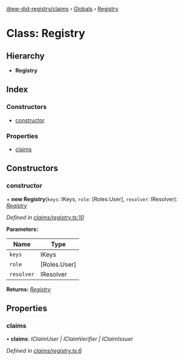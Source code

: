 [@ew-did-registry/claims](../README.md) › [Globals](../globals.md) › [Registry](registry.md)

# Class: Registry

## Hierarchy

* **Registry**

## Index

### Constructors

* [constructor](registry.md#constructor)

### Properties

* [claims](registry.md#claims)

## Constructors

###  constructor

\+ **new Registry**(`keys`: IKeys, `role`: [Roles.User], `resolver`: IResolver): *[Registry](registry.md)*

*Defined in [claims/registry.ts:10](https://github.com/energywebfoundation/ew-did-registry/blob/44f0f6f/packages/claims/registry.ts#L10)*

**Parameters:**

Name | Type |
------ | ------ |
`keys` | IKeys |
`role` | [Roles.User] |
`resolver` | IResolver |

**Returns:** *[Registry](registry.md)*

## Properties

###  claims

• **claims**: *IClaimUser | IClaimVerifier | IClaimIssuer*

*Defined in [claims/registry.ts:6](https://github.com/energywebfoundation/ew-did-registry/blob/44f0f6f/packages/claims/registry.ts#L6)*
